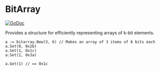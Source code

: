 # BitArray

[![GoDoc](https://godoc.org/github.com/bradenaw/bitarray?status.svg)](https://godoc.org/github.com/bradenaw/bitarray)

Provides a structure for efficiently representing arrays of k-bit elements.

```
a := bitarray.New(3, 6) // Makes an array of 3 items of 6 bits each
a.Set(0, 0x2b)
a.Set(1, 0x1c)
a.Set(2, 0x3a)

a.Get(1) // == 0x1c
```
